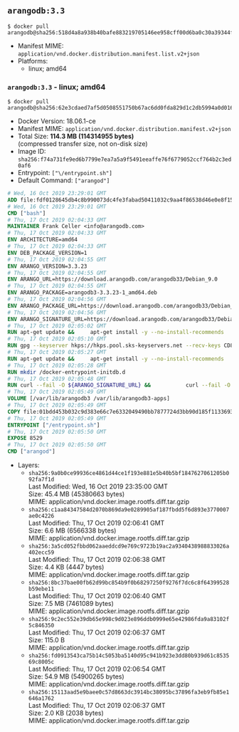 ## `arangodb:3.3`

```console
$ docker pull arangodb@sha256:518d4a8a938b40bafe883219705146ee958cff00d6ba0c30a39344fbff9e00be
```

-	Manifest MIME: `application/vnd.docker.distribution.manifest.list.v2+json`
-	Platforms:
	-	linux; amd64

### `arangodb:3.3` - linux; amd64

```console
$ docker pull arangodb@sha256:62e3cdaed7af5d0508551750b67ac6dd0fda829d1c2db5994a0d01636c652e16
```

-	Docker Version: 18.06.1-ce
-	Manifest MIME: `application/vnd.docker.distribution.manifest.v2+json`
-	Total Size: **114.3 MB (114314955 bytes)**  
	(compressed transfer size, not on-disk size)
-	Image ID: `sha256:f74a731fe9ed6b7799e7ea7a5a9f5491eeaffe76f6779052ccf764b2c3ed0af6`
-	Entrypoint: `["\/entrypoint.sh"]`
-	Default Command: `["arangod"]`

```dockerfile
# Wed, 16 Oct 2019 23:29:01 GMT
ADD file:fdf0128645db4c8b990073dc4fe3fabad50411032c9aa4f86538d46e0e8f158f in / 
# Wed, 16 Oct 2019 23:29:01 GMT
CMD ["bash"]
# Thu, 17 Oct 2019 02:04:33 GMT
MAINTAINER Frank Celler <info@arangodb.com>
# Thu, 17 Oct 2019 02:04:33 GMT
ENV ARCHITECTURE=amd64
# Thu, 17 Oct 2019 02:04:33 GMT
ENV DEB_PACKAGE_VERSION=1
# Thu, 17 Oct 2019 02:04:55 GMT
ENV ARANGO_VERSION=3.3.23
# Thu, 17 Oct 2019 02:04:55 GMT
ENV ARANGO_URL=https://download.arangodb.com/arangodb33/Debian_9.0
# Thu, 17 Oct 2019 02:04:55 GMT
ENV ARANGO_PACKAGE=arangodb3-3.3.23-1_amd64.deb
# Thu, 17 Oct 2019 02:04:56 GMT
ENV ARANGO_PACKAGE_URL=https://download.arangodb.com/arangodb33/Debian_9.0/amd64/arangodb3-3.3.23-1_amd64.deb
# Thu, 17 Oct 2019 02:04:56 GMT
ENV ARANGO_SIGNATURE_URL=https://download.arangodb.com/arangodb33/Debian_9.0/amd64/arangodb3-3.3.23-1_amd64.deb.asc
# Thu, 17 Oct 2019 02:05:02 GMT
RUN apt-get update &&     apt-get install -y --no-install-recommends         dirmngr         gpg     && rm -rf /var/lib/apt/lists/*
# Thu, 17 Oct 2019 02:05:10 GMT
RUN gpg --keyserver hkps://hkps.pool.sks-keyservers.net --recv-keys CD8CB0F1E0AD5B52E93F41E7EA93F5E56E751E9B
# Thu, 17 Oct 2019 02:05:27 GMT
RUN apt-get update &&     apt-get install -y --no-install-recommends         ca-certificates         curl         curl         libjemalloc1         libtasn1-6         numactl         openssl         pwgen         sensible-utils     && rm -rf /var/lib/apt/lists/*
# Thu, 17 Oct 2019 02:05:28 GMT
RUN mkdir /docker-entrypoint-initdb.d
# Thu, 17 Oct 2019 02:05:48 GMT
RUN curl --fail -O ${ARANGO_SIGNATURE_URL} &&           curl --fail -O ${ARANGO_PACKAGE_URL} &&             gpg --verify ${ARANGO_PACKAGE}.asc &&     (echo arangodb3 arangodb3/password password test | debconf-set-selections) &&     (echo arangodb3 arangodb3/password_again password test | debconf-set-selections) &&     DEBIAN_FRONTEND="noninteractive" dpkg -i ${ARANGO_PACKAGE} &&     rm -rf /var/lib/arangodb3/* &&     sed -ri         -e 's!127\.0\.0\.1!0.0.0.0!g'         -e 's!^(file\s*=).*!\1 -!'         -e 's!^\s*uid\s*=.*!!'         /etc/arangodb3/arangod.conf     && chgrp 0 /var/lib/arangodb3 /var/lib/arangodb3-apps     && chmod 775 /var/lib/arangodb3 /var/lib/arangodb3-apps     &&     rm -f ${ARANGO_PACKAGE}*
# Thu, 17 Oct 2019 02:05:49 GMT
VOLUME [/var/lib/arangodb3 /var/lib/arangodb3-apps]
# Thu, 17 Oct 2019 02:05:49 GMT
COPY file:01bdd453b032c9d383e66c7e6332049490bb7877724d3bb90d185f11336934d2 in /entrypoint.sh 
# Thu, 17 Oct 2019 02:05:49 GMT
ENTRYPOINT ["/entrypoint.sh"]
# Thu, 17 Oct 2019 02:05:50 GMT
EXPOSE 8529
# Thu, 17 Oct 2019 02:05:50 GMT
CMD ["arangod"]
```

-	Layers:
	-	`sha256:9a0b0ce99936ce4861d44ce1f193e881e5b40b5bf1847627061205b092fa7f1d`  
		Last Modified: Wed, 16 Oct 2019 23:35:00 GMT  
		Size: 45.4 MB (45380663 bytes)  
		MIME: application/vnd.docker.image.rootfs.diff.tar.gzip
	-	`sha256:c1aa84347584d2070b869da9e0289905af187fbdd5f6d893e3770007ae0c4226`  
		Last Modified: Thu, 17 Oct 2019 02:06:41 GMT  
		Size: 6.6 MB (6566338 bytes)  
		MIME: application/vnd.docker.image.rootfs.diff.tar.gzip
	-	`sha256:3a5cd052fbbd062aaeddcd9e769c9723b19ac2a9340438988833026a402ecc59`  
		Last Modified: Thu, 17 Oct 2019 02:06:38 GMT  
		Size: 4.4 KB (4447 bytes)  
		MIME: application/vnd.docker.image.rootfs.diff.tar.gzip
	-	`sha256:8bc37bae00fb62d99bc854b9f0b68297250f9276f7dc6c8f64399528b59ebe11`  
		Last Modified: Thu, 17 Oct 2019 02:06:40 GMT  
		Size: 7.5 MB (7461089 bytes)  
		MIME: application/vnd.docker.image.rootfs.diff.tar.gzip
	-	`sha256:9c2ec552e39db65e998c9d023e896ddb0999e65e42986fda9a83102f5c846350`  
		Last Modified: Thu, 17 Oct 2019 02:06:37 GMT  
		Size: 115.0 B  
		MIME: application/vnd.docker.image.rootfs.diff.tar.gzip
	-	`sha256:fd0913543ca75b14c5053ba5140d95c941b923e3dd80b939d61c853569c8005c`  
		Last Modified: Thu, 17 Oct 2019 02:06:54 GMT  
		Size: 54.9 MB (54900265 bytes)  
		MIME: application/vnd.docker.image.rootfs.diff.tar.gzip
	-	`sha256:15113aad5e9baee0c57d8663dc3914bc38095bc37896fa3eb9fb85e1646a1762`  
		Last Modified: Thu, 17 Oct 2019 02:06:37 GMT  
		Size: 2.0 KB (2038 bytes)  
		MIME: application/vnd.docker.image.rootfs.diff.tar.gzip
